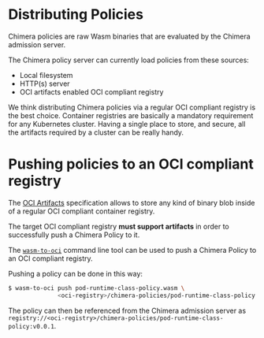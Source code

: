 # Distributing Policies

Chimera policies are raw Wasm binaries that are evaluated by the
Chimera admission server.

The Chimera policy server can currently load policies from these
sources:

  * Local filesystem
  * HTTP(s) server
  * OCI artifacts enabled OCI compliant registry

We think distributing Chimera policies via a regular OCI compliant
registry is the best choice. Container registries are basically a
mandatory requirement for any Kubernetes cluster. Having a single
place to store, and secure, all the artifacts required by a cluster
can be really handy.

# Pushing policies to an OCI compliant registry

The [OCI Artifacts](https://github.com/opencontainers/artifacts)
specification allows to store any kind of binary blob inside of a
regular OCI compliant container registry.

The target OCI compliant registry **must support artifacts** in order
to successfully push a Chimera Policy to it.

The [`wasm-to-oci`](https://github.com/engineerd/wasm-to-oci) command line tool
can be used to push a Chimera Policy to an OCI compliant registry.

Pushing a policy can be done in this way:

```bash
$ wasm-to-oci push pod-runtime-class-policy.wasm \
              <oci-registry>/chimera-policies/pod-runtime-class-policy:v0.0.1
```

The policy can then be referenced from the Chimera admission server as
`registry://<oci-registry>/chimera-policies/pod-runtime-class-policy:v0.0.1`.
